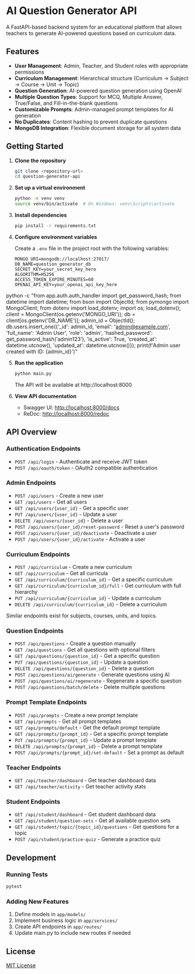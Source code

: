 # AI Question Generator API

A FastAPI-based backend system for an educational platform that allows teachers to generate AI-powered questions based on curriculum data.

## Features

- **User Management**: Admin, Teacher, and Student roles with appropriate permissions
- **Curriculum Management**: Hierarchical structure (Curriculum → Subject → Course → Unit → Topic)
- **Question Generation**: AI-powered question generation using OpenAI
- **Multiple Question Types**: Support for MCQ, Multiple Answer, True/False, and Fill-in-the-blank questions
- **Customizable Prompts**: Admin-managed prompt templates for AI generation
- **No Duplicates**: Content hashing to prevent duplicate questions
- **MongoDB Integration**: Flexible document storage for all system data

## Getting Started

1. **Clone the repository**

   ```bash
   git clone <repository-url>
   cd question-generator-api
   ```

2. **Set up a virtual environment**

   ```bash
   python -m venv venv
   source venv/bin/activate  # On Windows: venv\Scripts\activate
   ```

3. **Install dependencies**

   ```bash
   pip install -r requirements.txt
   ```

4. **Configure environment variables**

   Create a `.env` file in the project root with the following variables:

   ```
   MONGO_URI=mongodb://localhost:27017/
   DB_NAME=question_generator_db
   SECRET_KEY=your_secret_key_here
   ALGORITHM=HS256
   ACCESS_TOKEN_EXPIRE_MINUTES=60
   OPENAI_API_KEY=your_openai_api_key_here
   ```

python -c "from app.auth.auth_handler import get_password_hash; from datetime import datetime; from bson import ObjectId; from pymongo import MongoClient; from dotenv import load_dotenv; import os; load_dotenv(); client = MongoClient(os.getenv('MONGO_URI')); db = client[os.getenv('DB_NAME')]; admin_id = ObjectId(); db.users.insert_one({'\_id': admin_id, 'email': 'admin@example.com', 'full_name': 'Admin User', 'role': 'admin', 'hashed_password': get_password_hash('admin123'), 'is_active': True, 'created_at': datetime.utcnow(), 'updated_at': datetime.utcnow()}); print(f'Admin user created with ID: {admin_id}')"

5. **Run the application**

   ```bash
   python main.py
   ```

   The API will be available at http://localhost:8000

6. **View API documentation**

   - Swagger UI: [http://localhost:8000/docs](http://localhost:8000/docs)
   - ReDoc: [http://localhost:8000/redoc](http://localhost:8000/redoc)

## API Overview

### Authentication Endpoints

- `POST /api/login` - Authenticate and receive JWT token
- `POST /api/oauth/token` - OAuth2 compatible authentication

### Admin Endpoints

- `POST /api/users` - Create a new user
- `GET /api/users` - Get all users
- `GET /api/users/{user_id}` - Get a specific user
- `PUT /api/users/{user_id}` - Update a user
- `DELETE /api/users/{user_id}` - Delete a user
- `POST /api/users/{user_id}/reset-password` - Reset a user's password
- `POST /api/users/{user_id}/deactivate` - Deactivate a user
- `POST /api/users/{user_id}/activate` - Activate a user

### Curriculum Endpoints

- `POST /api/curriculum` - Create a new curriculum
- `GET /api/curriculum` - Get all curricula
- `GET /api/curriculum/{curriculum_id}` - Get a specific curriculum
- `GET /api/curriculum/{curriculum_id}/full` - Get curriculum with full hierarchy
- `PUT /api/curriculum/{curriculum_id}` - Update a curriculum
- `DELETE /api/curriculum/{curriculum_id}` - Delete a curriculum

Similar endpoints exist for subjects, courses, units, and topics.

### Question Endpoints

- `POST /api/questions` - Create a question manually
- `GET /api/questions` - Get all questions with optional filters
- `GET /api/questions/{question_id}` - Get a specific question
- `PUT /api/questions/{question_id}` - Update a question
- `DELETE /api/questions/{question_id}` - Delete a question
- `POST /api/questions/ai/generate` - Generate questions using AI
- `POST /api/questions/ai/regenerate` - Regenerate a specific question
- `POST /api/questions/batch/delete` - Delete multiple questions

### Prompt Template Endpoints

- `POST /api/prompts` - Create a new prompt template
- `GET /api/prompts` - Get all prompt templates
- `GET /api/prompts/default` - Get the default prompt template
- `GET /api/prompts/{prompt_id}` - Get a specific prompt template
- `PUT /api/prompts/{prompt_id}` - Update a prompt template
- `DELETE /api/prompts/{prompt_id}` - Delete a prompt template
- `POST /api/prompts/{prompt_id}/set-default` - Set a prompt as default

### Teacher Endpoints

- `GET /api/teacher/dashboard` - Get teacher dashboard data
- `GET /api/teacher/activity` - Get teacher activity stats

### Student Endpoints

- `GET /api/student/dashboard` - Get student dashboard data
- `GET /api/student/question-sets` - Get all available question sets
- `GET /api/student/topic/{topic_id}/questions` - Get questions for a topic
- `POST /api/student/practice-quiz` - Generate a practice quiz

## Development

### Running Tests

```bash
pytest
```

### Adding New Features

1. Define models in `app/models/`
2. Implement business logic in `app/services/`
3. Create API endpoints in `app/routes/`
4. Update main.py to include new routes if needed

## License

[MIT License](LICENSE)
